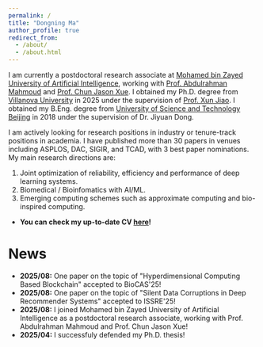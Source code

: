```yaml
---
permalink: /
title: "Dongning Ma"
author_profile: true
redirect_from: 
  - /about/
  - /about.html
---
```


I am currently a postdoctoral research associate at [Mohamed bin Zayed University of Artificial Intelligence](https://mbzuai.ac.ae/), working with [Prof. Abdulrahman Mahmoud](https://ma3mool.github.io/) and [Prof. Chun Jason Xue](https://mlab.hk/people/jasonxue/). I obtained my Ph.D. degree from [Villanova University](https://villanova.edu/) in 2025 under the supervision of [Prof. Xun Jiao](https://vu-detail.github.io/people/jiao). I obtained my B.Eng. degree from [University of Science and Technology Beijing](https://www.ustb.edu.cn/) in 2018 under the supervision of Dr. Jiyuan Dong. 

I am actively looking for research positions in industry or tenure-track positions in academia. I have published more than 30 papers in venues including ASPLOS, DAC, SIGIR, and TCAD, with 3 best paper nominations. My main research directions are:
1. Joint optimization of reliability, efficiency and performance of deep learning systems.
2. Biomedical / Bioinfomatics with AI/ML.
3. Emerging computing schemes such as approximate computing and bio-inspired computing.

- **You can check my up-to-date CV [here](/cv/)!**

# News
- **2025/08:** One paper on the topic of "Hyperdimensional Computing Based Blockchain" accepted to BioCAS'25!
- **2025/08:** One paper on the topic of "Silent Data Corruptions in Deep Recommender Systems" accepted to ISSRE'25!
- **2025/08:** I joined Mohamed bin Zayed University of Artificial Intelligence as a postdoctoral research associate, working with Prof. Abdulrahman Mahmoud and Prof. Chun Jason Xue! 
- **2025/04:** I successfuly defended my Ph.D. thesis! 
